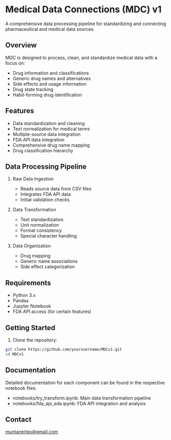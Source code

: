 # Medical Data Connections (MDC) v1

A comprehensive data processing pipeline for standardizing and connecting pharmaceutical and medical data sources.

## Overview

MDC is designed to process, clean, and standardize medical data with a focus on:
- Drug information and classifications
- Generic drug names and alternatives
- Side effects and usage information
- Drug state tracking
- Habit-forming drug identification

## Features

- Data standardization and cleaning
- Text normalization for medical terms
- Multiple-source data integration
- FDA API data integration
- Comprehensive drug name mapping
- Drug classification hierarchy

## Data Processing Pipeline

1. Raw Data Ingestion
   - Reads source data from CSV files
   - Integrates FDA API data
   - Initial validation checks

2. Data Transformation
   - Text standardization
   - Unit normalization
   - Format consistency
   - Special character handling

3. Data Organization
   - Drug mapping
   - Generic name associations
   - Side effect categorization

## Requirements

- Python 3.x
- Pandas
- Jupyter Notebook
- FDA API access (for certain features)

## Getting Started

1. Clone the repository:
```bash
git clone https://github.com/yourusername/MDCv1.git
cd MDCv1
```


## Documentation
Detailed documentation for each component can be found in the respective notebook files:
- notebooks/try_transform.ipynb: Main data transformation pipeline
- notebooks/fda_api_eda.ipynb: FDA API integration and analysis

## Contact
muntanerleo@gmail.com